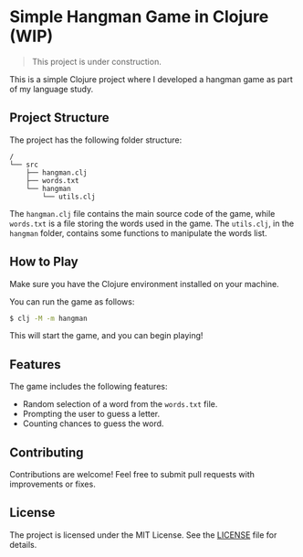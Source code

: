 # Simple Hangman Game in Clojure (WIP)

> This project is under construction.

This is a simple Clojure project where I developed a hangman game as part of my language study.

## Project Structure

The project has the following folder structure:

```
/
└── src
    ├── hangman.clj
    ├── words.txt
    └── hangman
        └── utils.clj
```

The `hangman.clj` file contains the main source code of the game, while `words.txt` is a file storing the words used in the game. The `utils.clj`, in the `hangman` folder, contains some functions to manipulate the words list.

## How to Play

Make sure you have the Clojure environment installed on your machine.

You can run the game as follows:

```bash
$ clj -M -m hangman
```

This will start the game, and you can begin playing!

## Features

The game includes the following features:

-   Random selection of a word from the `words.txt` file.
-   Prompting the user to guess a letter.
-   Counting chances to guess the word.

## Contributing

Contributions are welcome! Feel free to submit pull requests with improvements or fixes.

## License

The project is licensed under the MIT License. See the [LICENSE](LICENSE) file for details.
